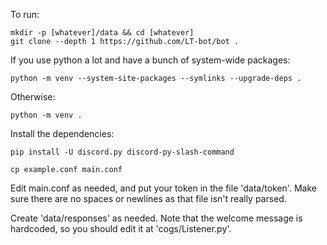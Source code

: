 To run:
```
mkdir -p [whatever]/data && cd [whatever]
git clone --depth 1 https://github.com/LT-bot/bot .
```

If you use python a lot and have a bunch of system-wide packages:
```
python -m venv --system-site-packages --symlinks --upgrade-deps .
```
Otherwise:
```
python -m venv .
```
Install the dependencies:
```
pip install -U discord.py discord-py-slash-command

cp example.conf main.conf
```

Edit main.conf as needed, and put your token in the file 'data/token'. Make sure 
there are no spaces or newlines as that file isn't really parsed.

Create 'data/responses' as needed. Note that the welcome message is hardcoded, so 
you should edit it at 'cogs/Listener.py'.
